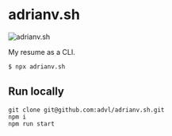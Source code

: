 # adrianv.sh

![adrianv.sh](https://i.imgur.com/JosdwTe.gif)

My resume as a CLI.

```bash
$ npx adrianv.sh
```

## Run locally
```
git clone git@github.com:advl/adrianv.sh.git
npm i
npm run start
```

<!---
## VIM Settings

To disable tsserver linter in vim

`:let g:ale_linters={'javascript':['eslint']}`

`:ALEReset`
-->

